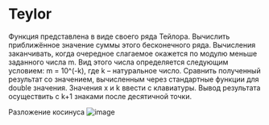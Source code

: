 # Teylor
Функция представлена в виде своего ряда Тейлора. Вычислить приближённое значение суммы этого бесконечного ряда. Вычисления заканчивать, когда очередное слагаемое окажется по модулю меньше заданного числа m. Вид этого числа определяется следующим условием:
m = 10^(-k), где k – натуральное число.
Сравнить полученный результат со значением, вычисленным через стандартные функции для double значения.
Значения x и k ввести с клавиатуры.
Вывод результата осуществить с k+1 знаками после десятичной точки.

Разложение косинуса 
![image](https://user-images.githubusercontent.com/116422832/209471968-bc14e118-9865-4534-a16f-e1fa6d77530e.png)
